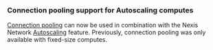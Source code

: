 ### Connection pooling support for Autoscaling computes

[Connection pooling](/docs/connect/connection-pooling) can now be used in combination with the Nexis Network [Autoscaling](/docs/introduction/autoscaling) feature. Previously, connection pooling was only available with fixed-size computes.
